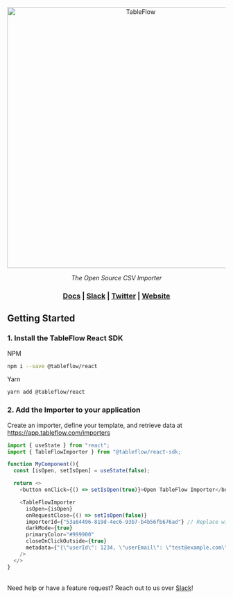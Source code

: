 <div align="center">
<a href="https://tableflow.com"><img src="https://tableflow-assets-cdn.s3.amazonaws.com/TableFlow-readme-header.png" width="600" alt="TableFlow"></a>

<em>The Open Source CSV Importer</em>

<h3>
    <a href="https://tableflow.com/docs">Docs</a> |
    <a href="https://join.slack.com/t/tableflow/shared_invite/zt-1psu47idh-vnItf_BaWcIWih8flGZ0fw">Slack</a> |
    <a href="https://twitter.com/tableflow">Twitter</a> |
    <a href="https://tableflow.com">Website</a> 
</h3>

</div>

## Getting Started

### 1. Install the TableFlow React SDK

NPM

```bash
npm i --save @tableflow/react
```

Yarn

```bash
yarn add @tableflow/react
```

### 2. Add the Importer to your application

Create an importer, define your template, and retrieve data at https://app.tableflow.com/importers

```javascript
import { useState } from "react";
import { TableFlowImporter } from "@tableflow/react-sdk;

function MyComponent(){
  const [isOpen, setIsOpen] = useState(false);

  return <>
    <button onClick={() => setIsOpen(true)}>Open TableFlow Importer</button>

    <TableFlowImporter
      isOpen={isOpen}
      onRequestClose={() => setIsOpen(false)}
      importerId={"53a84496-819d-4ec6-93b7-b4b56fb676ad"} // Replace with your importer ID from https://app.tableflow.com/importers
      darkMode={true}
      primaryColor="#999900"
      closeOnClickOutside={true}
      metadata={"{\"userId\": 1234, \"userEmail\": \"test@example.com\"}"}
    />
  </>
}
```

\
Need help or have a feature request? Reach out to us over [Slack](https://join.slack.com/t/tableflow/shared_invite/zt-1psu47idh-vnItf_BaWcIWih8flGZ0fw)!

